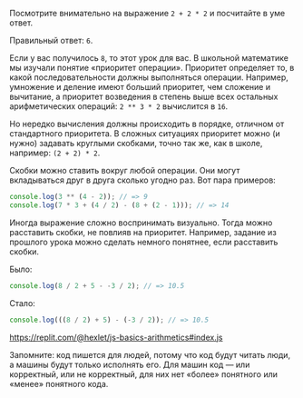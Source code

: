 Посмотрите внимательно на выражение `2 + 2 * 2` и посчитайте в уме ответ.

Правильный ответ: `6`.

Если у вас получилось `8`, то этот урок для вас. В школьной математике мы изучали понятие «приоритет операции». Приоритет определяет то, в какой последовательности должны выполняться операции. Например, умножение и деление имеют больший приоритет, чем сложение и вычитание, а приоритет возведения в степень выше всех остальных арифметических операций: `2 ** 3 * 2` вычислится в `16`.

Но нередко вычисления должны происходить в порядке, отличном от стандартного приоритета. В сложных ситуациях приоритет можно (и нужно) задавать круглыми скобками, точно так же, как в школе, например: `(2 + 2) * 2`.

Скобки можно ставить вокруг любой операции. Они могут вкладываться друг в друга сколько угодно раз. Вот пара примеров:

```javascript
console.log(3 ** (4 - 2)); // => 9
console.log(7 * 3 + (4 / 2) - (8 + (2 - 1))); // => 14
```

Иногда выражение сложно воспринимать визуально. Тогда можно расставить скобки, не повлияв на приоритет. Например, задание из прошлого урока можно сделать немного понятнее, если расставить скобки.

Было:

```javascript
console.log(8 / 2 + 5 - -3 / 2); // => 10.5
```

Стало:

```javascript
console.log(((8 / 2) + 5) - (-3 / 2)); // => 10.5
```

https://replit.com/@hexlet/js-basics-arithmetics#index.js

Запомните: код пишется для людей, потому что код будут читать люди, а машины будут только исполнять его. Для машин код — или корректный, или не корректный, для них нет «более» понятного или «менее» понятного кода.
